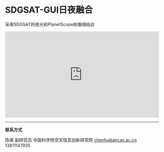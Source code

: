 # SDGSAT-GUI日夜融合

采用SDGSAT的夜光和PlanetScope影像相结合

<div style="width:100%;height:0px;position:relative;padding-bottom:56.327%;"><iframe src="https://streamja.com/embed/yawoN" frameborder="0" width="100%" height="100%" allowfullscreen style="width:100%;height:100%;position:absolute;"></iframe></div>

---



**联系方式**

陈甫 副研究员
中国科学院空天信息创新研究院
chenfu@aircas.ac.cn
13811147935

